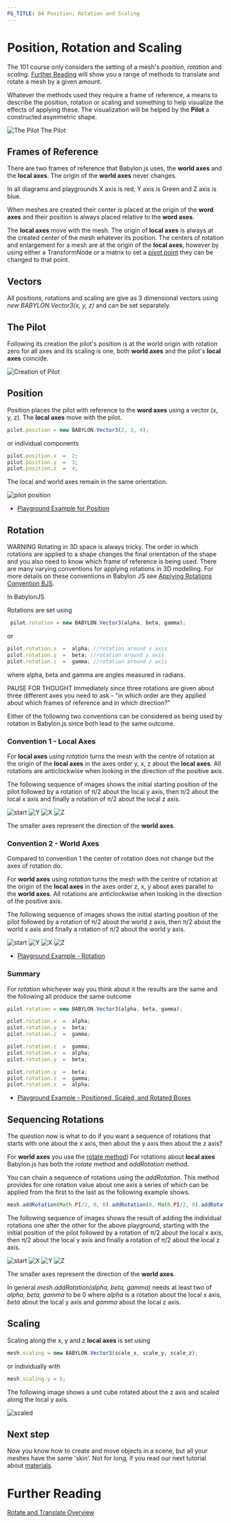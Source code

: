 ```yaml
---
PG_TITLE: 04 Position, Rotation and Scaling
---
```


# Position, Rotation and Scaling

The 101 course only considers the setting of a mesh's _position_, _rotation_ and _scaling_. [Further Reading](#further-reading) will show you a range of methods to translate and rotate a mesh by a given amount.

Whatever the methods used they require a frame of reference, a means to describe the position, rotation or scaling and something to help visualize the effects of applying these. The visualization will be helped by the **Pilot** a constructed asymmetric shape.

![The Pilot](/img/how_to/Mesh/pilot.jpg)
The Pilot

## Frames of Reference

There are two frames of reference that Babylon.js uses, the **world axes** and the **local axes**. The origin of the **world axes** never changes.

In all diagrams and playgrounds X axis is red, Y axis is Green and Z axis is blue. 

When meshes are created their center is placed at the origin of the **word axes** and their position is always placed relative to the **word axes**.

The **local axes** move with the mesh. The origin of **local axes** is always at the created center of the mesh whatever its position. The centers of rotation and enlargement for a mesh are at the origin of the **local axes**, however by using either a TransformNode or a matrix to set a [pivot point](/How_To/Pivots) they can be changed to that point.

## Vectors

All positions, rotations and scaling are give as 3 dimensional vectors using _new BABYLON.Vector3(x, y, z)_ and can be set separately.

## The Pilot

Following its creation the pilot's position is at the world origin with rotation zero for all axes and its scaling is one, both **world axes** and the pilot's **local axes** coincide.

![Creation of Pilot](/img/how_to/Mesh//pilot1.jpg)

## Position

Position places the pilot with reference to the **word axes** using a vector (x, y, z). The **local axes** move with the pilot.

```javascript
pilot.position = new BABYLON.Vector3(2, 3, 4);
```

or individual components

```javascript
pilot.position.x  =  2;
pilot.position.y  =  3;
pilot.position.z  =  4;
```

The local and world axes remain in the same orientation.

![pilot position](/img/babylon101/pilot1.jpg)

* [Playground Example for Position](https://www.babylonjs-playground.com/#UBWFJT#2)

## Rotation

WARNING Rotating in 3D space is always tricky. The order in which rotations are applied to a shape changes the final orientation of the shape and you also need to know which frame of reference is being used. There are many varying conventions for applying rotations in 3D modelling. For more details on these conventions in Babylon JS see [Applying Rotations Convention BJS](/resources/rotation_conventions).

In BabylonJS 

Rotations are set using

```javascript
 pilot.rotation = new BABYLON.Vector3(alpha, beta, gamma);
``` 
or

```javascript
pilot.rotation.x  =  alpha; //rotation around x axis
pilot.rotation.y  =  beta; //rotation around y axis
pilot.rotation.z  =  gamma; //rotation around z axis
```
where alpha, beta and gamma are angles measured in radians.

PAUSE FOR THOUGHT Immediately since three rotations are given about three different axes you need to ask  - "in which order are they applied about which frames of reference and in which direction?"

Either of the following two conventions can be considered as being used by rotation in Babylon.js since both lead to the same outcome.

### Convention 1 - **Local Axes**

For **local axes** using _rotation_ turns the mesh with the centre of rotation at the origin of the **local axes** in the axes order y, x, z about the **local axes**. All rotations are anticlockwise when looking in the direction of the positive axis. 

The following sequence of images shows the initial starting position of the pilot followed by a rotation of &pi;/2 about the local y axis, then &pi;/2 about the local x axis and finally a rotation of &pi;/2 about the local z axis.

![start](/img/babylon101/pilotL0.jpg)  ![Y](/img/babylon101/pilotL2.jpg)  ![X](/img/babylon101/pilotL3.jpg)  ![Z](/img/babylon101/pilotL4.jpg)  

The smaller axes represent the direction of the **world axes**.

### Convention 2 - **World Axes**

Compared to convention 1 the center of rotation does not change but the axes of rotation do.

For **world axes** using _rotation_ turns the mesh with the centre of rotation at the origin of the **local axes** in the axes order z, x, y about axes parallel to the **world axes**. All rotations are anticlockwise when looking in the direction of the positive axis. 

The following sequence of images shows the initial starting position of the pilot followed by a rotation of &pi;/2 about the world z axis, then &pi;/2 about the world x axis and finally a rotation of &pi;/2 about the world y axis.

![start](/img/babylon101/pilotL1.jpg)  ![Y](/img/babylon101/pilotW2.jpg)  ![X](/img/babylon101/pilotW3.jpg)  ![Z](/img/babylon101/pilotW4.jpg) 

* [Playground Example - Rotation](http://www.babylonjs-playground.com/#1ZMJQV#2) 

### Summary

For _rotation_ whichever way you think about it the results are the same and the following all produce the same outcome

```javascript
pilot.rotation = new BABYLON.Vector3(alpha, beta, gamma);

pilot.rotation.x  =  alpha;
pilot.rotation.y  =  beta;
pilot.rotation.z  =  gamma;

pilot.rotation.z  =  gamma;
pilot.rotation.x  =  alpha;
pilot.rotation.y  =  beta;

pilot.rotation.y  =  beta;
pilot.rotation.z  =  gamma;
pilot.rotation.x  =  alpha;
```

* [Playground Example - Positioned, Scaled, and Rotated Boxes](http://www.babylonjs-playground.com/?3)

## Sequencing Rotations

The question now is what to do if you want a sequence of rotations that starts with one about the x axis, then about the y axis then about the z axis?

For **world axes** you use the [rotate method](/features/Position,_Rotation,_Scaling)) For rotations about **local axes** Babylon.js has both the _rotate_ method and _addRotation_ method. 

You can chain a sequence of rotations using the _addRotation_. This method provides for one rotation value about one axis a series of which can be applied from the first to the last as the following example shows.

```javascript 
mesh.addRotation(Math.PI/2, 0, 0).addRotation(0, Math.PI/2, 0).addRotation(0, 0, Math.PI/2);
```

The following sequence of images shows the result of adding the individual rotations one after the other for the above playground, starting with the initial position of the pilot followed by a rotation of &pi;/2 about the local x axis, then &pi;/2 about the local y axis and finally a rotation of &pi;/2 about the local z axis.

![start](/img/babylon101/pilotA0.jpg)  ![X](/img/babylon101/pilotA1.jpg)  ![Y](/img/babylon101/pilotA2.jpg)  ![Z](/img/babylon101/pilotA3.jpg) 

The smaller axes represent the direction of the **world axes**.

In general _mesh.addRotation(alpha, beta, gamma)_ needs at least two of _alpha, beta, gamma_ to be 0 where _alpha_ is a rotation about the local x axis, _beta_ about the local y axis and _gamma_ about the local z axis.

## Scaling

Scaling along the x, y and z **local axes** is set using

```javascript
mesh.scaling = new BABYLON.Vector3(scale_x, scale_y, scale_z);
```
 or individually with

 ```javascript
 mesh.scaling.y = 5;
 ```

 The following image shows a unit cube rotated about the z axis and scaled along the local y axis.

 ![scaled](/img/babylon101/scaling1.jpg)


## Next step
Now you know how to create and move objects in a scene, but all your meshes have the same 'skin'. Not for long, if you read our next tutorial about [materials](/babylon101/materials).

# Further Reading

[Rotate and Translate Overview](/features/Position,_Rotation,_Scaling)  


